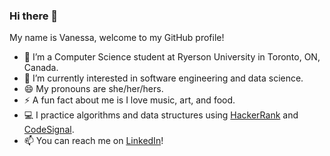 ### Hi there 👋

My name is Vanessa, welcome to my GitHub profile!

- 🌱 I’m a Computer Science student at Ryerson University in Toronto, ON, Canada.
- 🔭 I’m currently interested in software engineering and data science.
- 😄 My pronouns are she/her/hers.
- ⚡ A fun fact about me is I love music, art, and food.
- 💻 I practice algorithms and data structures using [HackerRank](https://www.hackerrank.com/vanessa_landayan) and [CodeSignal](https://app.codesignal.com/profile/vanessaland).
- 📫 You can reach me on [LinkedIn](https://www.linkedin.com/in/vanessalandayan/)!

<!--
**vanessaland/vanessaland** is a ✨ _special_ ✨ repository because its `README.md` (this file) appears on your GitHub profile.

Here are some ideas to get you started:

- 🔭 I’m currently working on ...
- 🌱 I’m currently learning ...
- 👯 I’m looking to collaborate on ...
- 🤔 I’m looking for help with ...
- 💬 Ask me about ...
- 📫 How to reach me: ...
- 😄 Pronouns: ...
- ⚡ Fun fact: ...
-->
